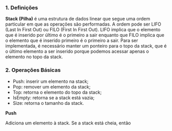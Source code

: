 ### 1. Definições

**Stack (Pilha)** é uma estrutura de dados linear que segue uma ordem particular em que as operações são performadas. A ordem pode ser LIFO (Last In First Out) ou FILO (First In First Out). LIFO implica que o elemento que é inserido por último é o primeiro a sair enquanto que FILO implica que o elemento que é inserido primeiro é o primeiro a sair.
Para ser implementada, é necessário manter um ponteiro para o topo da stack, que é o último elemento a ser inserido porque podemos acessar apenas o elemento no topo da stack.

### 2. Operações Básicas

* Push: inserir um elemento na stack;
* Pop: remover um elemento da stack;
* Top: retorna o elemento do topo da stack;
* IsEmpty: retorna se a stack está vazia;
* Size: retorna o tamanho da stack.

**Push**

Adiciona um elemento à stack. Se a stack está cheia, então 